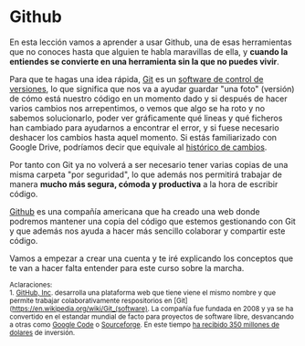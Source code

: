 # Github

En esta lección vamos a aprender a usar Github,  una de esas herramientas que no conoces hasta que alguien te habla maravillas de ella, y **cuando la entiendes se convierte en una herramienta sin la que no puedes vivir**.

Para que te hagas una idea rápida, [Git](https://es.wikipedia.org/wiki/Git) es un [software de control de versiones](https://es.wikipedia.org/wiki/Control_de_versiones), lo que significa que nos va a ayudar guardar "una foto" (versión) de cómo está nuestro código en un momento dado y si después de hacer varios cambios nos arrepentimos, o vemos que algo se ha roto y no sabemos solucionarlo, poder ver gráficamente qué lineas y qué ficheros han cambiado para ayudarnos a encontrar el error, y si fuese necesario deshacer los cambios hasta aquel momento. Si estás familiarizado con Google Drive, podríamos decir que equivale al [histórico de cambios](https://support.google.com/docs/answer/190843?hl=en).

Por tanto con Git ya no volverá a ser necesario tener varias copias de una misma carpeta "por seguridad", lo que además nos permitirá trabajar de manera **mucho más segura, cómoda y productiva** a la hora de escribir código.

[Github](https://github.com/) es una compañía americana que ha creado una web donde podremos mantener una copia del código que estemos gestionando con Git y que además nos ayuda a hacer más sencillo colaborar y compartir este código.

Vamos a empezar a crear una cuenta y te iré explicando los conceptos que te van a hacer falta entender para este curso sobre la marcha.

<small>Aclaraciones:</small><br>
<small>1. [GitHub, Inc](https://github.com/about). desarrolla una plataforma web que tiene viene el mismo nombre y que permite trabajar colaborativamente respositorios en [Git](https://en.wikipedia.org/wiki/Git_(software). La compañía fue fundada en 2008 y ya se ha convertido en el estandar mundial de facto para proyectos de software libre, desvancando a otras como [Google Code](https://code.google.com/) o [Sourceforge](http://sourceforge.net). En este tiempo [ha recibido 350 millones de dolares](https://www.crunchbase.com/organization/github#/entity) de inversión.</small><br>
